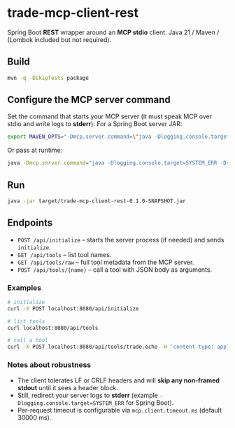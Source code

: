 # trade-mcp-client-rest

Spring Boot **REST** wrapper around an **MCP stdio** client. Java 21 / Maven / (Lombok included but not required).

## Build
```bash
mvn -q -DskipTests package
```

## Configure the MCP server command
Set the command that starts your MCP server (it must speak MCP over stdio and write logs to **stderr**). For a Spring Boot server JAR:
```bash
export MAVEN_OPTS="-Dmcp.server.command=\"java -Dlogging.console.target=SYSTEM_ERR -Dspring.main.banner-mode=off -jar /abs/path/trade-mcp-server-0.0.1-SNAPSHOT.jar\""
```
Or pass at runtime:
```bash
java -Dmcp.server.command="java -Dlogging.console.target=SYSTEM_ERR -Dspring.main.banner-mode=off -jar /abs/path/trade-mcp-server-0.0.1-SNAPSHOT.jar"   -jar target/trade-mcp-client-rest-0.1.0-SNAPSHOT.jar
```

## Run
```bash
java -jar target/trade-mcp-client-rest-0.1.0-SNAPSHOT.jar
```

## Endpoints
- `POST /api/initialize` – starts the server process (if needed) and sends `initialize`.
- `GET /api/tools` – list tool names.
- `GET /api/tools/raw` – full tool metadata from the MCP server.
- `POST /api/tools/{name}` – call a tool with JSON body as arguments.

### Examples
```bash
# initialize
curl -X POST localhost:8080/api/initialize

# list tools
curl localhost:8080/api/tools

# call a tool
curl -X POST localhost:8080/api/tools/trade.echo -H 'content-type: application/json' -d '{"message":"hello"}'
```

### Notes about robustness
- The client tolerates LF or CRLF headers and will **skip any non-framed stdout** until it sees a header block.
- Still, redirect your server logs to **stderr** (example `-Dlogging.console.target=SYSTEM_ERR` for Spring Boot).
- Per-request timeout is configurable via `mcp.client.timeout.ms` (default 30000 ms).
